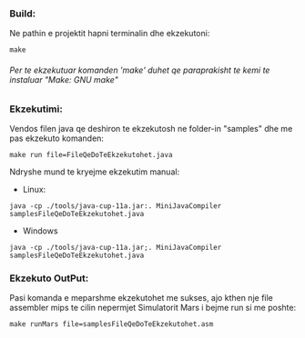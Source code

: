### Build:

Ne pathin e projektit hapni terminalin dhe ekzekutoni:
```
make
```
###### Per te ekzekutuar komanden 'make' duhet qe paraprakisht te kemi te instaluar "Make: GNU make" 

### Ekzekutimi:

Vendos filen java qe deshiron te ekzekutosh ne folder-in "samples" dhe me pas ekzekuto komanden: 
```
make run file=FileQeDoTeEkzekutohet.java
```

Ndryshe mund te kryejme ekzekutim manual: 

- Linux: 

```
java -cp ./tools/java-cup-11a.jar:. MiniJavaCompiler samplesFileQeDoTeEkzekutohet.java
```
- Windows 
```
java -cp ./tools/java-cup-11a.jar;. MiniJavaCompiler samplesFileQeDoTeEkzekutohet.java
```
### Ekzekuto OutPut:

Pasi komanda e meparshme ekzekutohet me sukses, ajo kthen nje file assembler mips
te cilin nepermjet Simulatorit Mars i bejme run si me poshte:


```
make runMars file=samplesFileQeDoTeEkzekutohet.asm
```